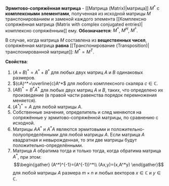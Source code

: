 **Эрмитово-сопряжённая матрица** - [[Матрица (Matrix)|матрица]] $M^*$ с **комплексными элементами**, полученная из исходной матрицы $M$ транспонированием и заменой каждого элемента [[Комплексно сопряжённая матрица (Matrix with complex conjugated entries)|комплексно сопряжённым]] ему. **Обозначается**: $M^*$, $M^H$, $M^\dagger$.

В случае, когда матрица $M$ составлена из **вещественных чисел**, сопряжённая матрица **равна** [[Транспонирование (Transposition)|транспонированной матрице]]: $M^*=M^T$. 

**Свойства**:
1. $(A+B)^*=A^*+B^*$ для любых двух матриц $A$ и $B$ одинаковых размеров.
2. $(cA)^*=\overline{c}A^*$ для любого комплексного скаляра $c\in\mathbb{C}$.
3. $(AB)^*=B^*A^*$ для любых двух матриц $A$ и $B$, таких, что определено их произведение (в правой части равенства порядок перемножения меняется).
4. $(A^*)^*=A$ для любой матрицы $A$.
5. Собственные значения, определитель и след меняются на сопряжённые у эрмитово-сопряжённой матрицы, по сравнению с исходной.
6. Матрицы $AA^*$ и $A^*A$ являются эрмитовыми и положительно-полуопределёнными для любой матрицы $A$. Если матрица $A$ квадратная и невырожденная, то эти две матрицы будут положительно-определёнными.
7. Матрица $A$ обратима тогда и только тогда, когда обратима матрица $A^*$, при этом:$$\begin{gather}
   (A^*)^{-1}=(A^{-1})^*\\
   (Ax,y)=(x,A^*y)
   \end{gather}$$для любой матрицы $A$ размера $m\times n$ и любых векторов $x\in\mathbb{C}$ и $y\in\mathbb{C}$.